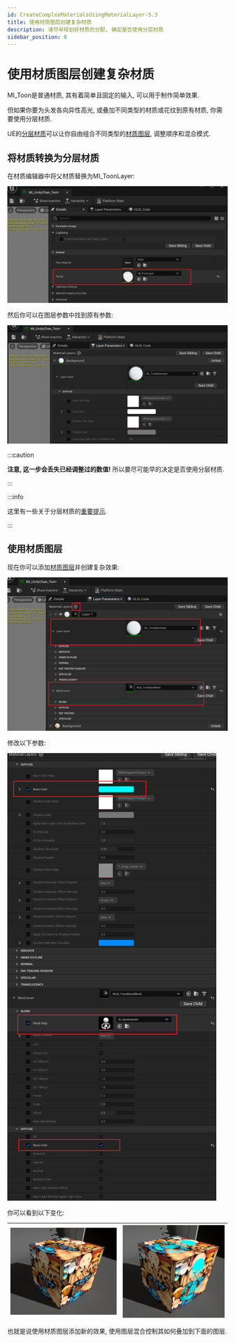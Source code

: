 ```yaml
---
id: CreateComplexMaterialsUsingMaterialLayer-5.3
title: 使用材质图层创建复杂材质
description: 请尽早规划好材质的分配, 确定是否使用分层材质
sidebar_position: 0
---
```


# 使用材质图层创建复杂材质

MI_Toon是普通材质, 其有着简单且固定的输入, 可以用于制作简单效果.

但如果你要为头发各向异性高光, 或叠加不同类型的材质或花纹到原有材质, 你需要使用分层材质.

UE的[分层材质](https://docs.unrealengine.com/5.1/zh-CN/layering-materials-in-unreal-engine/)可以让你自由组合不同类型的[材质图层](https://docs.unrealengine.com/5.1/zh-CN/using-material-layers-in-unreal-engine/), 调整顺序和混合模式.

## 将材质转换为分层材质

在材质编辑器中将父材质替换为MI_ToonLayer:

![image-20230330232210816](./assets/image-20230330232210816.png)

然后你可以在图层参数中找到原有参数:

![image-20230330232349505](./assets/image-20230330232349505.png)

:::caution

**注意, 这一步会丢失已经调整过的数值!** 所以要尽可能早的决定是否使用分层材质.

:::

:::info

这里有一些关于分层材质的[重要提示](/docs/FAQ#材质编辑).

:::

## 使用材质图层

现在你可以添加[材质图层](https://docs.unrealengine.com/5.1/zh-CN/using-material-layers-in-unreal-engine/)并创建复杂效果:

![image-20230330235647030](./assets/image-20230330235647030.png)

修改以下参数:

![image-20230331001354610](./assets/image-20230331001354610.png)

你可以看到以下变化:

| ![image-20230331001544521](./assets/image-20230331001544521.png '禁用图层') | ![image-20230331002251272](./assets/image-20230331002251272.png '启用图层') |
| ------------------------------------------------------------ | ------------------------------------------------------------ |

也就是说使用材质图层添加新的效果, 使用图层混合控制其如何叠加到下面的图层.

